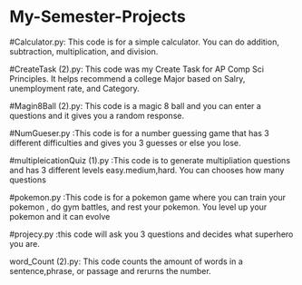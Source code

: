 # My-Semester-Projects

#Calculator.py: This code is for a simple calculator. You can do addition, subtraction, multiplication, and division.

#CreateTask (2).py: This code was my Create Task for AP Comp Sci Principles. It helps recommend a college Major based on Salry, unemployment rate, and Category.

#Magin8Ball (2).py: This code is a magic 8 ball and you can enter a questions and it gives you a random response.

#NumGueser.py :This code is for a number guessing game that has 3 different difficulties and gives you 3 guesses or else you lose.

#multipleicationQuiz (1).py :This code is to generate multipliation questions and has 3 different levels easy.medium,hard. You can chooses how many questions

#pokemon.py :This code is for a pokemon game where you can train your pokemon , do gym battles, and rest your pokemon. You level up your pokemon and it can evolve 

#projecy.py :this code will ask you 3 questions and decides what superhero you are.

word_Count (2).py: This code counts the amount of words in a sentence,phrase, or passage and rerurns the number.
